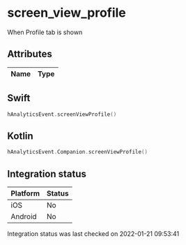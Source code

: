 # screen_view_profile
When Profile tab is shown

## Attributes

| Name      | Type |
| ----------- | ----------- |


## Swift

```swift
hAnalyticsEvent.screenViewProfile()
```

## Kotlin

```kotlin
hAnalyticsEvent.Companion.screenViewProfile()
```

## Integration status

| Platform      | Status |
| ----------- | ----------- |
| iOS      |    No    |
| Android      | No       |

Integration status was last checked on 2022-01-21 09:53:41
